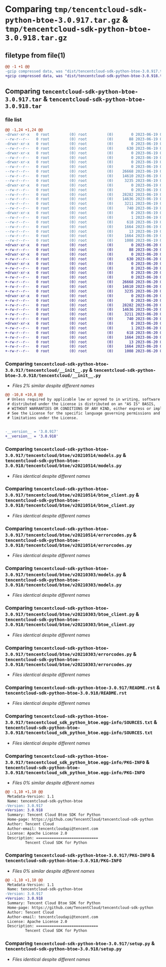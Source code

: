 # Comparing `tmp/tencentcloud-sdk-python-btoe-3.0.917.tar.gz` & `tmp/tencentcloud-sdk-python-btoe-3.0.918.tar.gz`

## filetype from file(1)

```diff
@@ -1 +1 @@
-gzip compressed data, was "dist/tencentcloud-sdk-python-btoe-3.0.917.tar", last modified: Mon Jun 19 00:19:22 2023, max compression
+gzip compressed data, was "dist/tencentcloud-sdk-python-btoe-3.0.918.tar", last modified: Tue Jun 20 02:34:30 2023, max compression
```

## Comparing `tencentcloud-sdk-python-btoe-3.0.917.tar` & `tencentcloud-sdk-python-btoe-3.0.918.tar`

### file list

```diff
@@ -1,24 +1,24 @@
-drwxr-xr-x   0 root         (0) root         (0)        0 2023-06-19 00:19:22.000000 tencentcloud-sdk-python-btoe-3.0.917/
--rw-r--r--   0 root         (0) root         (0)       88 2023-06-19 00:19:22.000000 tencentcloud-sdk-python-btoe-3.0.917/setup.cfg
-drwxr-xr-x   0 root         (0) root         (0)        0 2023-06-19 00:19:22.000000 tencentcloud-sdk-python-btoe-3.0.917/tencentcloud/
--rw-r--r--   0 root         (0) root         (0)      630 2023-06-19 00:19:22.000000 tencentcloud-sdk-python-btoe-3.0.917/tencentcloud/__init__.py
-drwxr-xr-x   0 root         (0) root         (0)        0 2023-06-19 00:19:22.000000 tencentcloud-sdk-python-btoe-3.0.917/tencentcloud/btoe/
--rw-r--r--   0 root         (0) root         (0)        0 2023-06-19 00:19:22.000000 tencentcloud-sdk-python-btoe-3.0.917/tencentcloud/btoe/__init__.py
-drwxr-xr-x   0 root         (0) root         (0)        0 2023-06-19 00:19:22.000000 tencentcloud-sdk-python-btoe-3.0.917/tencentcloud/btoe/v20210514/
--rw-r--r--   0 root         (0) root         (0)        0 2023-06-19 00:19:22.000000 tencentcloud-sdk-python-btoe-3.0.917/tencentcloud/btoe/v20210514/__init__.py
--rw-r--r--   0 root         (0) root         (0)    26668 2023-06-19 00:19:22.000000 tencentcloud-sdk-python-btoe-3.0.917/tencentcloud/btoe/v20210514/models.py
--rw-r--r--   0 root         (0) root         (0)    14610 2023-06-19 00:19:22.000000 tencentcloud-sdk-python-btoe-3.0.917/tencentcloud/btoe/v20210514/btoe_client.py
--rw-r--r--   0 root         (0) root         (0)     3235 2023-06-19 00:19:22.000000 tencentcloud-sdk-python-btoe-3.0.917/tencentcloud/btoe/v20210514/errorcodes.py
-drwxr-xr-x   0 root         (0) root         (0)        0 2023-06-19 00:19:22.000000 tencentcloud-sdk-python-btoe-3.0.917/tencentcloud/btoe/v20210303/
--rw-r--r--   0 root         (0) root         (0)        0 2023-06-19 00:19:22.000000 tencentcloud-sdk-python-btoe-3.0.917/tencentcloud/btoe/v20210303/__init__.py
--rw-r--r--   0 root         (0) root         (0)    28282 2023-06-19 00:19:22.000000 tencentcloud-sdk-python-btoe-3.0.917/tencentcloud/btoe/v20210303/models.py
--rw-r--r--   0 root         (0) root         (0)    14636 2023-06-19 00:19:22.000000 tencentcloud-sdk-python-btoe-3.0.917/tencentcloud/btoe/v20210303/btoe_client.py
--rw-r--r--   0 root         (0) root         (0)     3211 2023-06-19 00:19:22.000000 tencentcloud-sdk-python-btoe-3.0.917/tencentcloud/btoe/v20210303/errorcodes.py
--rw-r--r--   0 root         (0) root         (0)      740 2023-06-19 00:19:22.000000 tencentcloud-sdk-python-btoe-3.0.917/README.rst
-drwxr-xr-x   0 root         (0) root         (0)        0 2023-06-19 00:19:22.000000 tencentcloud-sdk-python-btoe-3.0.917/tencentcloud_sdk_python_btoe.egg-info/
--rw-r--r--   0 root         (0) root         (0)        1 2023-06-19 00:19:22.000000 tencentcloud-sdk-python-btoe-3.0.917/tencentcloud_sdk_python_btoe.egg-info/dependency_links.txt
--rw-r--r--   0 root         (0) root         (0)      618 2023-06-19 00:19:22.000000 tencentcloud-sdk-python-btoe-3.0.917/tencentcloud_sdk_python_btoe.egg-info/SOURCES.txt
--rw-r--r--   0 root         (0) root         (0)     1664 2023-06-19 00:19:22.000000 tencentcloud-sdk-python-btoe-3.0.917/tencentcloud_sdk_python_btoe.egg-info/PKG-INFO
--rw-r--r--   0 root         (0) root         (0)       13 2023-06-19 00:19:22.000000 tencentcloud-sdk-python-btoe-3.0.917/tencentcloud_sdk_python_btoe.egg-info/top_level.txt
--rw-r--r--   0 root         (0) root         (0)     1664 2023-06-19 00:19:22.000000 tencentcloud-sdk-python-btoe-3.0.917/PKG-INFO
--rw-r--r--   0 root         (0) root         (0)     1008 2023-06-19 00:19:22.000000 tencentcloud-sdk-python-btoe-3.0.917/setup.py
+drwxr-xr-x   0 root         (0) root         (0)        0 2023-06-20 02:34:30.000000 tencentcloud-sdk-python-btoe-3.0.918/
+-rw-r--r--   0 root         (0) root         (0)       88 2023-06-20 02:34:30.000000 tencentcloud-sdk-python-btoe-3.0.918/setup.cfg
+drwxr-xr-x   0 root         (0) root         (0)        0 2023-06-20 02:34:30.000000 tencentcloud-sdk-python-btoe-3.0.918/tencentcloud/
+-rw-r--r--   0 root         (0) root         (0)      630 2023-06-20 02:34:30.000000 tencentcloud-sdk-python-btoe-3.0.918/tencentcloud/__init__.py
+drwxr-xr-x   0 root         (0) root         (0)        0 2023-06-20 02:34:30.000000 tencentcloud-sdk-python-btoe-3.0.918/tencentcloud/btoe/
+-rw-r--r--   0 root         (0) root         (0)        0 2023-06-20 02:34:30.000000 tencentcloud-sdk-python-btoe-3.0.918/tencentcloud/btoe/__init__.py
+drwxr-xr-x   0 root         (0) root         (0)        0 2023-06-20 02:34:30.000000 tencentcloud-sdk-python-btoe-3.0.918/tencentcloud/btoe/v20210514/
+-rw-r--r--   0 root         (0) root         (0)        0 2023-06-20 02:34:30.000000 tencentcloud-sdk-python-btoe-3.0.918/tencentcloud/btoe/v20210514/__init__.py
+-rw-r--r--   0 root         (0) root         (0)    26668 2023-06-20 02:34:30.000000 tencentcloud-sdk-python-btoe-3.0.918/tencentcloud/btoe/v20210514/models.py
+-rw-r--r--   0 root         (0) root         (0)    14610 2023-06-20 02:34:30.000000 tencentcloud-sdk-python-btoe-3.0.918/tencentcloud/btoe/v20210514/btoe_client.py
+-rw-r--r--   0 root         (0) root         (0)     3235 2023-06-20 02:34:30.000000 tencentcloud-sdk-python-btoe-3.0.918/tencentcloud/btoe/v20210514/errorcodes.py
+drwxr-xr-x   0 root         (0) root         (0)        0 2023-06-20 02:34:30.000000 tencentcloud-sdk-python-btoe-3.0.918/tencentcloud/btoe/v20210303/
+-rw-r--r--   0 root         (0) root         (0)        0 2023-06-20 02:34:30.000000 tencentcloud-sdk-python-btoe-3.0.918/tencentcloud/btoe/v20210303/__init__.py
+-rw-r--r--   0 root         (0) root         (0)    28282 2023-06-20 02:34:30.000000 tencentcloud-sdk-python-btoe-3.0.918/tencentcloud/btoe/v20210303/models.py
+-rw-r--r--   0 root         (0) root         (0)    14636 2023-06-20 02:34:30.000000 tencentcloud-sdk-python-btoe-3.0.918/tencentcloud/btoe/v20210303/btoe_client.py
+-rw-r--r--   0 root         (0) root         (0)     3211 2023-06-20 02:34:30.000000 tencentcloud-sdk-python-btoe-3.0.918/tencentcloud/btoe/v20210303/errorcodes.py
+-rw-r--r--   0 root         (0) root         (0)      740 2023-06-20 02:34:30.000000 tencentcloud-sdk-python-btoe-3.0.918/README.rst
+drwxr-xr-x   0 root         (0) root         (0)        0 2023-06-20 02:34:30.000000 tencentcloud-sdk-python-btoe-3.0.918/tencentcloud_sdk_python_btoe.egg-info/
+-rw-r--r--   0 root         (0) root         (0)        1 2023-06-20 02:34:30.000000 tencentcloud-sdk-python-btoe-3.0.918/tencentcloud_sdk_python_btoe.egg-info/dependency_links.txt
+-rw-r--r--   0 root         (0) root         (0)      618 2023-06-20 02:34:30.000000 tencentcloud-sdk-python-btoe-3.0.918/tencentcloud_sdk_python_btoe.egg-info/SOURCES.txt
+-rw-r--r--   0 root         (0) root         (0)     1664 2023-06-20 02:34:30.000000 tencentcloud-sdk-python-btoe-3.0.918/tencentcloud_sdk_python_btoe.egg-info/PKG-INFO
+-rw-r--r--   0 root         (0) root         (0)       13 2023-06-20 02:34:30.000000 tencentcloud-sdk-python-btoe-3.0.918/tencentcloud_sdk_python_btoe.egg-info/top_level.txt
+-rw-r--r--   0 root         (0) root         (0)     1664 2023-06-20 02:34:30.000000 tencentcloud-sdk-python-btoe-3.0.918/PKG-INFO
+-rw-r--r--   0 root         (0) root         (0)     1008 2023-06-20 02:34:30.000000 tencentcloud-sdk-python-btoe-3.0.918/setup.py
```

### Comparing `tencentcloud-sdk-python-btoe-3.0.917/tencentcloud/__init__.py` & `tencentcloud-sdk-python-btoe-3.0.918/tencentcloud/__init__.py`

 * *Files 2% similar despite different names*

```diff
@@ -10,8 +10,8 @@
 # Unless required by applicable law or agreed to in writing, software
 # distributed under the License is distributed on an "AS IS" BASIS,
 # WITHOUT WARRANTIES OR CONDITIONS OF ANY KIND, either express or implied.
 # See the License for the specific language governing permissions and
 # limitations under the License.
 
 
-__version__ = '3.0.917'
+__version__ = '3.0.918'
```

### Comparing `tencentcloud-sdk-python-btoe-3.0.917/tencentcloud/btoe/v20210514/models.py` & `tencentcloud-sdk-python-btoe-3.0.918/tencentcloud/btoe/v20210514/models.py`

 * *Files identical despite different names*

### Comparing `tencentcloud-sdk-python-btoe-3.0.917/tencentcloud/btoe/v20210514/btoe_client.py` & `tencentcloud-sdk-python-btoe-3.0.918/tencentcloud/btoe/v20210514/btoe_client.py`

 * *Files identical despite different names*

### Comparing `tencentcloud-sdk-python-btoe-3.0.917/tencentcloud/btoe/v20210514/errorcodes.py` & `tencentcloud-sdk-python-btoe-3.0.918/tencentcloud/btoe/v20210514/errorcodes.py`

 * *Files identical despite different names*

### Comparing `tencentcloud-sdk-python-btoe-3.0.917/tencentcloud/btoe/v20210303/models.py` & `tencentcloud-sdk-python-btoe-3.0.918/tencentcloud/btoe/v20210303/models.py`

 * *Files identical despite different names*

### Comparing `tencentcloud-sdk-python-btoe-3.0.917/tencentcloud/btoe/v20210303/btoe_client.py` & `tencentcloud-sdk-python-btoe-3.0.918/tencentcloud/btoe/v20210303/btoe_client.py`

 * *Files identical despite different names*

### Comparing `tencentcloud-sdk-python-btoe-3.0.917/tencentcloud/btoe/v20210303/errorcodes.py` & `tencentcloud-sdk-python-btoe-3.0.918/tencentcloud/btoe/v20210303/errorcodes.py`

 * *Files identical despite different names*

### Comparing `tencentcloud-sdk-python-btoe-3.0.917/README.rst` & `tencentcloud-sdk-python-btoe-3.0.918/README.rst`

 * *Files identical despite different names*

### Comparing `tencentcloud-sdk-python-btoe-3.0.917/tencentcloud_sdk_python_btoe.egg-info/SOURCES.txt` & `tencentcloud-sdk-python-btoe-3.0.918/tencentcloud_sdk_python_btoe.egg-info/SOURCES.txt`

 * *Files identical despite different names*

### Comparing `tencentcloud-sdk-python-btoe-3.0.917/tencentcloud_sdk_python_btoe.egg-info/PKG-INFO` & `tencentcloud-sdk-python-btoe-3.0.918/tencentcloud_sdk_python_btoe.egg-info/PKG-INFO`

 * *Files 0% similar despite different names*

```diff
@@ -1,10 +1,10 @@
 Metadata-Version: 1.1
 Name: tencentcloud-sdk-python-btoe
-Version: 3.0.917
+Version: 3.0.918
 Summary: Tencent Cloud Btoe SDK for Python
 Home-page: https://github.com/TencentCloud/tencentcloud-sdk-python
 Author: Tencent Cloud
 Author-email: tencentcloudapi@tencent.com
 License: Apache License 2.0
 Description: ============================
         Tencent Cloud SDK for Python
```

### Comparing `tencentcloud-sdk-python-btoe-3.0.917/PKG-INFO` & `tencentcloud-sdk-python-btoe-3.0.918/PKG-INFO`

 * *Files 0% similar despite different names*

```diff
@@ -1,10 +1,10 @@
 Metadata-Version: 1.1
 Name: tencentcloud-sdk-python-btoe
-Version: 3.0.917
+Version: 3.0.918
 Summary: Tencent Cloud Btoe SDK for Python
 Home-page: https://github.com/TencentCloud/tencentcloud-sdk-python
 Author: Tencent Cloud
 Author-email: tencentcloudapi@tencent.com
 License: Apache License 2.0
 Description: ============================
         Tencent Cloud SDK for Python
```

### Comparing `tencentcloud-sdk-python-btoe-3.0.917/setup.py` & `tencentcloud-sdk-python-btoe-3.0.918/setup.py`

 * *Files identical despite different names*

